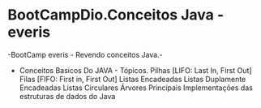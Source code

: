 # BootCampDio.Conceitos Java - everis #
 -BootCamp everis - Revendo conceitos Java.-

- Conceitos Basicos Do JAVA - Tópicos.
    Pilhas [LIFO: Last In, First Out]
    Filas [FIFO: First in, First Out]
    Listas Encadeadas
    Listas Duplamente Encadeadas
    Listas Circulares
    Árvores
    Principais Implementações das estruturas de dados do Java
